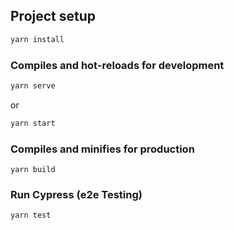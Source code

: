 ## Project setup
```sh
yarn install
```

### Compiles and hot-reloads for development
```sh
yarn serve
```
or
```sh
yarn start
```

### Compiles and minifies for production
```
yarn build
```

### Run Cypress (e2e Testing)
```
yarn test
```
